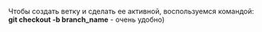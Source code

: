 Чтобы создать ветку и сделать ее активной, воспользуемся командой:
**git checkout -b branch_name** - очень удобно)
